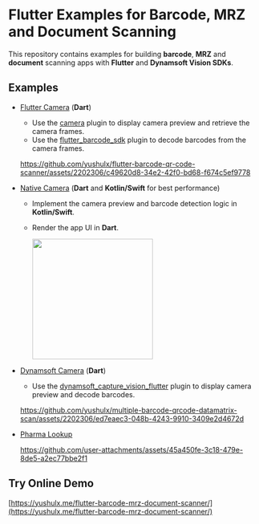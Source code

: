 # Flutter Examples for Barcode, MRZ and Document Scanning

This repository contains examples for building **barcode**, **MRZ** and **document** scanning apps with **Flutter** and **Dynamsoft Vision SDKs**.

## Examples
- [Flutter Camera](examples/flutter_camera) (**Dart**)
    - Use the [camera](https://pub.dev/packages/camera) plugin to display camera preview and retrieve the camera frames. 
    - Use the [flutter_barcode_sdk](https://pub.dev/packages/flutter_barcode_sdk) plugin to decode barcodes from the camera frames.
    
    https://github.com/yushulx/flutter-barcode-qr-code-scanner/assets/2202306/c49620d8-34e2-42f0-bd68-f674c5ef9778    

- [Native Camera](examples/native_camera) (**Dart** and **Kotlin/Swift** for best performance)
    - Implement the camera preview and barcode detection logic in **Kotlin/Swift**. 
    - Render the app UI in **Dart**.
 
        <img src="https://www.dynamsoft.com/codepool/img/2024/04/flutter-qr-code-scanner-android-camera.jpg" width="240">

- [Dynamsoft Camera](examples/dynamsoft_camera) (**Dart**)
    - Use the [dynamsoft_capture_vision_flutter](https://pub.dev/packages/dynamsoft_capture_vision_flutter) plugin to display camera preview and decode barcodes.
        
    https://github.com/yushulx/multiple-barcode-qrcode-datamatrix-scan/assets/2202306/ed7eaec3-048b-4243-9910-3409e2d4672d

- [Pharma Lookup](examples/pharma_lookup/)
    
    https://github.com/user-attachments/assets/45a450fe-3c18-479e-8de5-a2ec77bbe2f1

## Try Online Demo
[https://yushulx.me/flutter-barcode-mrz-document-scanner/](https://yushulx.me/flutter-barcode-mrz-document-scanner/)


